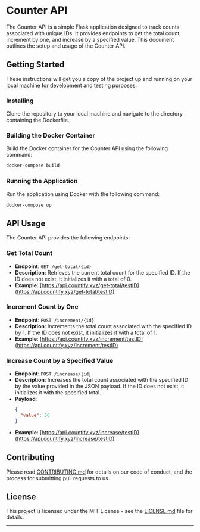 # Counter API

The Counter API is a simple Flask application designed to track counts associated with unique IDs. It provides endpoints to get the total count, increment by one, and increase by a specified value. This document outlines the setup and usage of the Counter API.

## Getting Started

These instructions will get you a copy of the project up and running on your local machine for development and testing purposes.

### Installing

Clone the repository to your local machine and navigate to the directory containing the Dockerfile.

### Building the Docker Container

Build the Docker container for the Counter API using the following command:

```bash
docker-compose build
```

### Running the Application

Run the application using Docker with the following command:

```bash
docker-compose up
```

## API Usage

The Counter API provides the following endpoints:

### Get Total Count

- **Endpoint**: `GET /get-total/{id}`
- **Description**: Retrieves the current total count for the specified ID. If the ID does not exist, it initializes it with a total of 0.
- **Example**: [https://api.countify.xyz/get-total/testID](https://api.countify.xyz/get-total/testID)

### Increment Count by One

- **Endpoint**: `POST /increment/{id}`
- **Description**: Increments the total count associated with the specified ID by 1. If the ID does not exist, it initializes it with a total of 1.
- **Example**: [https://api.countify.xyz/increment/testID](https://api.countify.xyz/increment/testID)

### Increase Count by a Specified Value

- **Endpoint**: `POST /increase/{id}`
- **Description**: Increases the total count associated with the specified ID by the value provided in the JSON payload. If the ID does not exist, it initializes it with the specified total.
- **Payload**:
  ```json
  {
    "value": 50
  }
  ```
- **Example**: [https://api.countify.xyz/increase/testID](https://api.countify.xyz/increase/testID)

## Contributing

Please read [CONTRIBUTING.md](#) for details on our code of conduct, and the process for submitting pull requests to us.

## License

This project is licensed under the MIT License - see the [LICENSE.md](LICENSE.md) file for details.

---
